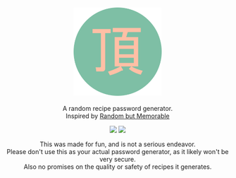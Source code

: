 <h3 align="center"><img src="./Assets/icon.png" alt="icon" height="200px"></h3>
<p align="center">A random recipe password generator.<br>Inspired by <a href="https://randombutmemorable.simplecast.com/episodes/nice-security-hollywood-terror-VPL7w0_R">Random but Memorable</a></p>

<p align="center">
<a href="https://app.netlify.com/sites/itadakimasu/deploys"><img src="https://api.netlify.com/api/v1/badges/c7cc711d-2e4f-47e9-817e-005e91c19417/deploy-status"/></a>
<a href="https://www.codacy.com/manual/AnalogCyan/itadakimasu?utm_source=github.com&amp;utm_medium=referral&amp;utm_content=AnalogCyan/itadakimasu&amp;utm_campaign=Badge_Grade"><img src="https://api.codacy.com/project/badge/Grade/cd0d0db628534ea39100c53b59553d50"/></a>
</p>

<p align="center">
This was made for fun, and is not a serious endeavor.<br>Please don't use this as your actual password generator, as it likely won't be very secure.<br>Also no promises on the quality or safety of recipes it generates.
</p>
